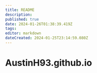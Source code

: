 ```yaml
---
title: README
description: 
published: true
date: 2024-01-26T01:38:39.419Z
tags: 
editor: markdown
dateCreated: 2024-01-25T23:14:59.080Z
---
```


# AustinH93.github.io